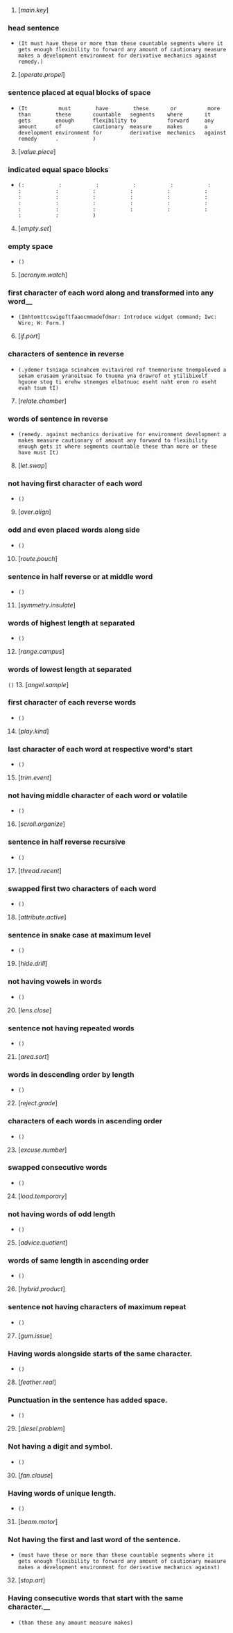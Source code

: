 1. [_main_._key_]
### __head sentence__
+ `(It must have these or more than these countable segments where it gets enough flexibility to forward any amount of cautionary measure makes a development environment for derivative mechanics against remedy.)`
2. [_operate_._propel_]
### sentence placed at equal blocks of space
+ `(It          must        have        these       or          more        than        these       countable   segments    where       it          gets        enough      flexibility to          forward     any         amount      of          cautionary  measure     makes       a           development environment for         derivative  mechanics   against     remedy      .           )`
3. [_value_._piece_]
### indicated equal space blocks
+ `(:           :           :           :           :           :           :           :           :           :           :           :           :           :           :           :           :           :           :           :           :           :           :           :           :           :           :           :           :           :           :           :           )`
4. [_empty_._set_]
### empty space
+ `()`
5. [_acronym_._watch_]
### first character of each word along and transformed into any word__
+ `(Imhtomttcswigeftfaaocmmadefdmar: Introduce widget command; Iwc: Wire; W: Form.)`
6. [_if_._port_]
### characters of sentence in reverse
+ `(.ydemer tsniaga scinahcem evitavired rof tnemnorivne tnempoleved a sekam erusaem yranoituac fo tnuoma yna drawrof ot ytilibixelf hguone steg ti erehw stnemges elbatnuoc eseht naht erom ro eseht evah tsum tI)`
7. [_relate_._chamber_]
### words of sentence in reverse
+ `(remedy. against mechanics derivative for environment development a makes measure cautionary of amount any forward to flexibility enough gets it where segments countable these than more or these have must It)`
8. [_let_._swap_]
### not having first character of each word
+ `()`
9. [_over_._align_]
### odd and even placed words along side
+ `()`
10. [_route_._pouch_]
### sentence in half reverse or at middle word
+ `()`
11. [_symmetry_._insulate_]
### words of highest length at separated
+ `()`
12. [_range_._campus_]
### words of lowest length at separated
`()`
13. [_angel_._sample_]
### first character of each reverse words
+ `()`
14. [_play_._kind_]
### last character of each word at respective word's start
+ `()`
15. [_trim_._event_]
### not having middle character of each word or volatile
+ `()`
16. [_scroll_._organize_]
### sentence in half reverse recursive
+ `()`
17. [_thread_._recent_]
### swapped first two characters of each word
+ `()`
18. [_attribute_._active_]
### sentence in snake case at maximum level
+ `()`
19. [_hide_._drill_]
### not having vowels in words
+ `()`
20. [_lens_._close_]
### sentence not having repeated words
+ `()`
21. [_area_._sort_]
### words in descending order by length
+ `()`
22. [_reject_._grade_]
### characters of each words in ascending order
+ `()`
23. [_excuse_._number_]
### swapped consecutive words
+ `()`
24. [_load_._temporary_]
### not having words of odd length
+ `()`
25. [_advice_._quotient_]
### words of same length in ascending order
+ `()`
26. [_hybrid_._product_]
### sentence not having characters of maximum repeat
+ `()`
27. [_gum_._issue_]
### Having words alongside starts of the same character.
+ `()`
28. [_feather_._real_]
### Punctuation in the sentence has added space.
+ `()`
29. [_diesel_._problem_]
### Not having a digit and symbol.
+ `()`
30. [_fan_._clause_]
### Having words of unique length.
+ `()`
31. [_beam_._motor_]
### Not having the first and last word of the sentence.
+ `(must have these or more than these countable segments where it gets enough flexibility to forward any amount of cautionary measure makes a development environment for derivative mechanics against)`
32. [_stop_._art_]
### Having consecutive words that start with the same character.__
+ `(than these any amount measure makes)`